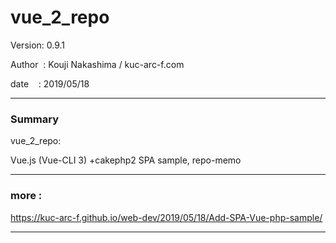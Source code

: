 # vue_2_repo

 Version: 0.9.1

 Author  : Kouji Nakashima / kuc-arc-f.com

 date    : 2019/05/18

***
### Summary

vue_2_repo:

Vue.js (Vue-CLI 3) +cakephp2 SPA sample, repo-memo

***
### more :

https://kuc-arc-f.github.io/web-dev/2019/05/18/Add-SPA-Vue-php-sample/

***


